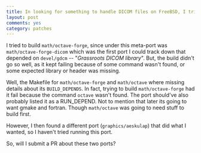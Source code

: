 ```yaml
---
title: In looking for something to handle DICOM files on FreeBSD, I tried to build math/octave-forge
layout: post
comments: yes
category: patches
---
```


I tried to build `math/octave-forge`, since under this meta-port was `math/octave-forge-dicom` which was the first port
I could track down that depended on `devel/gdcm` -- "_Grassroots DICOM library_".  But, the build didn't go so well, as
it kept failing because of some command wasn't found, or some expected library or header was missing.

Well, the Makefile for `math/octave-forge` and `math/octave` where missing details about its `BUILD_DEPENDS`.  In fact,
trying to build `math/octave-forge` had it fail because the command `octave` wasn't found.  The port should've also
probably listed it as a RUN_DEPEND.  Not to mention that later its going to want gmake and fortran.  Though `math/octave`
was going to need stuff to build first.

However, I then found a different port (`graphics/aeskulap`) that did what I wanted, so I haven't tried running this port.

So, will I submit a PR about these two ports?
